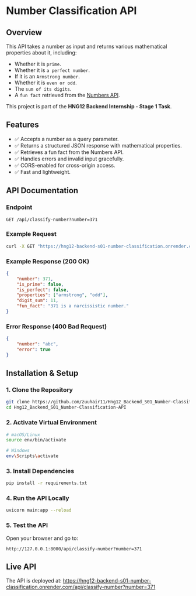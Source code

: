 # Number Classification API

## Overview
This API takes a number as input and returns various mathematical properties about it, including:

- Whether it is `prime`.
- Whether it is `a perfect number`.
- If it is an `Armstrong number`.
- Whether it is `even or odd`.
- The `sum of its digits`.
- A `fun fact` retrieved from the [Numbers API](http://numbersapi.com/).

This project is part of the **HNG12 Backend Internship - Stage 1 Task**.

## Features
- ✅ Accepts a number as a query parameter.
- ✅ Returns a structured JSON response with mathematical properties.
- ✅ Retrieves a fun fact from the Numbers API.
- ✅ Handles errors and invalid input gracefully.
- ✅ CORS-enabled for cross-origin access.
- ✅ Fast and lightweight.

## API Documentation

### Endpoint
`GET /api/classify-number?number=371`

### Example Request
```sh
curl -X GET "https://hng12-backend-s01-number-classification.onrender.com/api/classify-number?number=371"
```


### Example Response (200 OK)
```json
{
    "number": 371,
    "is_prime": false,
    "is_perfect": false,
    "properties": ["armstrong", "odd"],
    "digit_sum": 11,
    "fun_fact": "371 is a narcissistic number."
}
```

### Error Response (400 Bad Request)
```json
{
    "number": "abc",
    "error": true
}
```

## Installation & Setup

### 1. Clone the Repository
```sh
git clone https://github.com/zuuhair11/Hng12_Backend_S01_Number-Classification-API
cd Hng12_Backend_S01_Number-Classification-API
```

### 2. Activate Virtual Environment
```sh
# macOS/Linux
source env/bin/activate

# Windows
env\Scripts\activate
```

### 3. Install Dependencies
```sh
pip install -r requirements.txt
```

### 4. Run the API Locally
```sh
uvicorn main:app --reload
```

### 5. Test the API
Open your browser and go to:
```
http://127.0.0.1:8000/api/classify-number?number=371
```

## Live API

The API is deployed at: https://hng12-backend-s01-number-classification.onrender.com/api/classify-number?number=371
